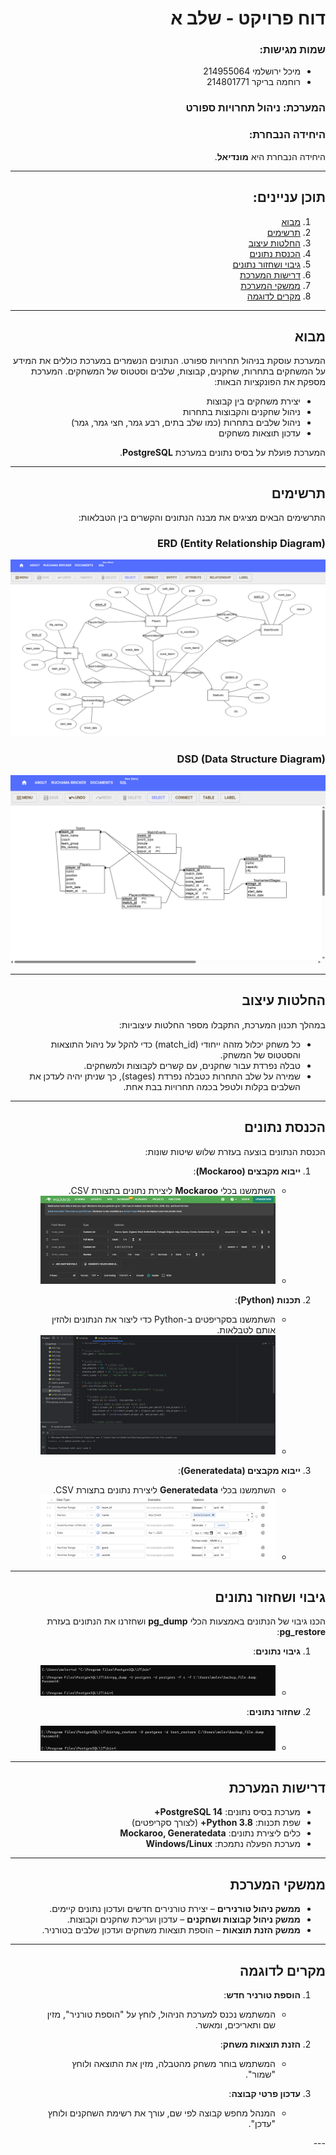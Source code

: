 <div dir="rtl">

# דוח פרויקט - שלב א

### שמות מגישות:
- מיכל ירושלמי 214955064
- רוחמה בריקר 214801771
  
### המערכת: ניהול תחרויות ספורט

### היחידה הנבחרת:
היחידה הנבחרת היא **מונדיאל**.

---

## תוכן עניינים:
1. [מבוא](#מבוא)
2. [תרשימים](#תרשימים)
3. [החלטות עיצוב](#החלטות-עיצוב)
4. [הכנסת נתונים](#הכנסת-נתונים)
5. [גיבוי ושחזור נתונים](#גיבוי-ושחזור-נתונים)
6. [דרישות המערכת](#דרישות-המערכת)
7. [ממשקי המערכת](#ממשקי-המערכת)
8. [מקרים לדוגמה](#מקרים-לדוגמה)

---

## מבוא

המערכת עוסקת בניהול תחרויות ספורט. הנתונים הנשמרים במערכת כוללים את המידע על המשחקים בתחרות, שחקנים, קבוצות, שלבים וסטטוס של המשחקים.
המערכת מספקת את הפונקציות הבאות:
- יצירת משחקים בין קבוצות
- ניהול שחקנים והקבוצות בתחרות
- ניהול שלבים בתחרות (כמו שלב בתים, רבע גמר, חצי גמר, גמר)
- עדכון תוצאות משחקים

המערכת פועלת על בסיס נתונים במערכת **PostgreSQL**.

---

## תרשימים

התרשימים הבאים מציגים את מבנה הנתונים והקשרים בין הטבלאות:

### ERD (Entity Relationship Diagram)
![ERD](stage%201/ERD/UltimateWorldCup.png)

### DSD (Data Structure Diagram)
![DSD](stage%201/DSD/UltimateWorldCupScheme.png)

---

## החלטות עיצוב

במהלך תכנון המערכת, התקבלו מספר החלטות עיצוביות:
- כל משחק יכלול מזהה ייחודי (match_id) כדי להקל על ניהול התוצאות והסטטוס של המשחק.
- טבלה נפרדת עבור שחקנים, עם קשרים לקבוצות ולמשחקים.
- שמירה על שלב התחרות כטבלה נפרדת (stages), כך שניתן יהיה לעדכן את השלבים בקלות ולטפל בכמה תחרויות בבת אחת.

---

## הכנסת נתונים

הכנסת הנתונים בוצעה בעזרת שלוש שיטות שונות:

1. **ייבוא מקבצים (Mockaroo)**:
    - השתמשנו בכלי **Mockaroo** ליצירת נתונים בתצורת CSV.
    - ![Mockaroo Data Import](stage%201/Filesmockaroo/MOCK_DATA_teams_screen_shut.png)

2. **תכנות (Python)**:
    - השתמשנו בסקריפטים ב-Python כדי ליצור את הנתונים ולהזין אותם לטבלאות.
    - ![Python Script](stage%201/Programing/events_screen_shot.png)

3. **ייבוא מקבצים (Generatedata)**:
    - השתמשנו בכלי **Generatedata** ליצירת נתונים בתצורת CSV.
    - ![SQL Import](stage%201/generatedataFiles/players_screen_shot.png)

---

## גיבוי ושחזור נתונים

הכנו גיבוי של הנתונים באמצעות הכלי **pg_dump** ושחזרנו את הנתונים בעזרת **pg_restore**:

1. **גיבוי נתונים**:
    - ![SQL Import](stage%201/backupFiles/backup_screen_shot.png)
   
2. **שחזור נתונים**:
    - ![SQL Import](stage%201/backupFiles/restore_screen_shot.png)

---

## דרישות המערכת
- מערכת בסיס נתונים: **PostgreSQL 14+**
- שפת תכנות: **Python 3.8+** (לצורך סקריפטים)
- כלים ליצירת נתונים: **Mockaroo, Generatedata**
- מערכת הפעלה נתמכת: **Windows/Linux**

---

## ממשקי המערכת
- **ממשק ניהול טורנירים** – יצירת טורנירים חדשים ועדכון נתונים קיימים.
- **ממשק ניהול קבוצות ושחקנים** – עדכון ועריכת שחקנים וקבוצות.
- **ממשק הזנת תוצאות** – הוספת תוצאות משחקים ועדכון שלבים בטורניר.

---

## מקרים לדוגמה
1. **הוספת טורניר חדש**:
   - המשתמש נכנס למערכת הניהול, לוחץ על "הוספת טורניר", מזין שם ותאריכים, ומאשר.
   
2. **הזנת תוצאות משחק**:
   - המשתמש בוחר משחק מהטבלה, מזין את התוצאה ולוחץ "שמור".
   
3. **עדכון פרטי קבוצה**:
   - המנהל מחפש קבוצה לפי שם, עורך את רשימת השחקנים ולוחץ "עדכן".

---</div>


